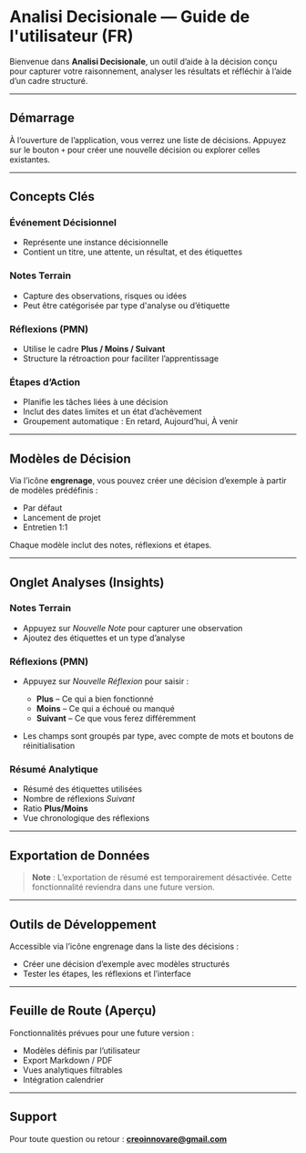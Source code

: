 # Analisi Decisionale — Guide de l'utilisateur (FR)

Bienvenue dans **Analisi Decisionale**, un outil d’aide à la décision conçu pour capturer votre raisonnement, analyser les résultats et réfléchir à l’aide d’un cadre structuré.

---

## Démarrage

À l’ouverture de l’application, vous verrez une liste de décisions. Appuyez sur le bouton `+` pour créer une nouvelle décision ou explorer celles existantes.

---

## Concepts Clés

### Événement Décisionnel
- Représente une instance décisionnelle
- Contient un titre, une attente, un résultat, et des étiquettes

### Notes Terrain
- Capture des observations, risques ou idées
- Peut être catégorisée par type d'analyse ou d’étiquette

### Réflexions (PMN)
- Utilise le cadre **Plus / Moins / Suivant**
- Structure la rétroaction pour faciliter l’apprentissage

### Étapes d’Action
- Planifie les tâches liées à une décision
- Inclut des dates limites et un état d’achèvement
- Groupement automatique : En retard, Aujourd’hui, À venir

---

## Modèles de Décision

Via l’icône **engrenage**, vous pouvez créer une décision d’exemple à partir de modèles prédéfinis :
- Par défaut
- Lancement de projet
- Entretien 1:1

Chaque modèle inclut des notes, réflexions et étapes.

---

## Onglet Analyses (Insights)

### Notes Terrain
- Appuyez sur *Nouvelle Note* pour capturer une observation
- Ajoutez des étiquettes et un type d’analyse

### Réflexions (PMN)
- Appuyez sur *Nouvelle Réflexion* pour saisir :
  - **Plus** – Ce qui a bien fonctionné
  - **Moins** – Ce qui a échoué ou manqué
  - **Suivant** – Ce que vous ferez différemment

- Les champs sont groupés par type, avec compte de mots et boutons de réinitialisation

### Résumé Analytique
- Résumé des étiquettes utilisées
- Nombre de réflexions *Suivant*
- Ratio **Plus/Moins**
- Vue chronologique des réflexions

---

## Exportation de Données

> **Note** : L’exportation de résumé est temporairement désactivée. Cette fonctionnalité reviendra dans une future version.

---

## Outils de Développement

Accessible via l’icône engrenage dans la liste des décisions :
- Créer une décision d’exemple avec modèles structurés
- Tester les étapes, les réflexions et l’interface

---

## Feuille de Route (Aperçu)

Fonctionnalités prévues pour une future version :
- Modèles définis par l’utilisateur
- Export Markdown / PDF
- Vues analytiques filtrables
- Intégration calendrier

---

## Support

Pour toute question ou retour :
**creoinnovare@gmail.com**